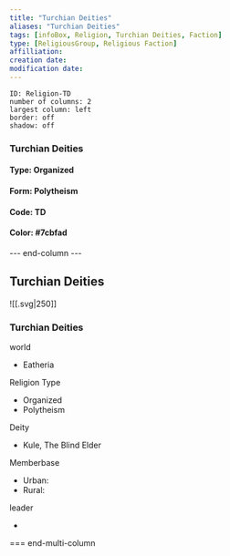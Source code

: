 ```yaml
---
title: "Turchian Deities"
aliases: "Turchian Deities"
tags: [infoBox, Religion, Turchian Deities, Faction]
type: [ReligiousGroup, Religious Faction]
affilliation: 
creation date:  
modification date: 
---
```



```start-multi-column  
ID: Religion-TD  
number of columns: 2  
largest column: left
border: off
shadow: off
```

### Turchian Deities

#### Type: Organized

#### Form: Polytheism

#### Code: TD

#### **Color:** #7cbfad

--- end-column ---
<html>
    <div class="infobox">
        <div class="heading">
            <h2>Turchian Deities</h2>
        </div>
    </div>
</html>

![[.svg|250]]

<html>
    <div class="infobox">
        <div class="infobox-group">
            <div class="heading">
                <h3>Turchian Deities</h3>
            </div>
            <div class="infobox-datarow">
                <p class="data-heading">world</p>
                <ul class="data-content">
                    <li>Eatheria</li>
                </ul>
            </div>
            <div class="infobox-datarow">
                <p class="data-heading">Religion Type</p>
                <ul class="data-content">
                    <li>Organized</li>
                    <li>Polytheism</li>
                </ul>
            </div>
            <div class="infobox-datarow">
                <p class="data-heading">Deity</p>
                <ul class="data-content">
                    <li>Kule, The Blind Elder</li>
                </ul>
            </div>
            <div class="infobox-datarow">
                <p class="data-heading">Memberbase</p>
                <ul class="data-content">
                    <li>Urban: </li>
                    <li>Rural: </li>
                </ul>
            </div>
            <div class="infobox-datarow">
                <p class="data-heading">leader</p>
                <ul class="data-content">
                    <li></li>
                </ul>
            </div>
        </div>
    </div>
</div>
</html>

=== end-multi-column